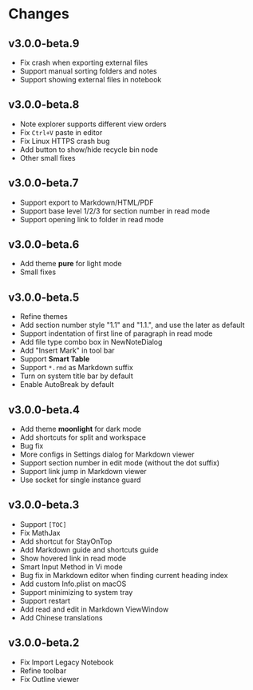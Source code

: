 # Changes
## v3.0.0-beta.9
* Fix crash when exporting external files
* Support manual sorting folders and notes
* Support showing external files in notebook

## v3.0.0-beta.8
* Note explorer supports different view orders
* Fix `Ctrl+V` paste in editor
* Fix Linux HTTPS crash bug
* Add button to show/hide recycle bin node
* Other small fixes

## v3.0.0-beta.7
* Support export to Markdown/HTML/PDF
* Support base level 1/2/3 for section number in read mode
* Support opening link to folder in read mode

## v3.0.0-beta.6
* Add theme **pure** for light mode
* Small fixes

## v3.0.0-beta.5
* Refine themes
* Add section number style "1.1" and "1.1.", and use the later as default
* Support indentation of first line of paragraph in read mode
* Add file type combo box in NewNoteDialog
* Add "Insert Mark" in tool bar
* Support **Smart Table**
* Support `*.rmd` as Markdown suffix
* Turn on system title bar by default
* Enable AutoBreak by default

## v3.0.0-beta.4
* Add theme **moonlight** for dark mode
* Add shortcuts for split and workspace
* Bug fix
* More configs in Settings dialog for Markdown viewer
* Support section number in edit mode (without the dot suffix)
* Support link jump in Markdown viewer
* Use socket for single instance guard

## v3.0.0-beta.3
* Support `[TOC]`
* Fix MathJax
* Add shortcut for StayOnTop
* Add Markdown guide and shortcuts guide
* Show hovered link in read mode
* Smart Input Method in Vi mode
* Bug fix in Markdown editor when finding current heading index
* Add custom Info.plist on macOS
* Support minimizing to system tray
* Support restart
* Add read and edit in Markdown ViewWindow
* Add Chinese translations

## v3.0.0-beta.2
* Fix Import Legacy Notebook
* Refine toolbar
* Fix Outline viewer
